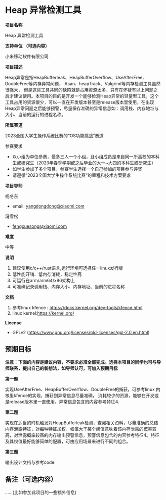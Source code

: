 # Heap 异常检测工具 
**项目名称**

Heap 异常检测工具

**支持单位 （可选内容）**

小米移动软件有限公司

**项目描述**

Heap异常是指HeapBufferleak、HeapBufferOverflow、UseAfterFree、DoubleFree等内存异常问题， Asan、heapTrack、Valgrind等内存检测工具虽然很强大， 但是这些工具共同的缺陷就是占用资源太多，只有在怀疑有以上问题之后才建议使用。本项目的目的是开发一个能够检测Heap异常的轻量型工具，这个工具占用的资源很少，可以一直在开发版本甚至是release版本里使用，在出现Heap异常问题之后能够预警，尽量保存准确的异常信息如：调用栈、内存地址与大小、当前的运行的进程名称。

**所属赛道**

2023全国大学生操作系统比赛的“OS功能挑战”赛道

参赛要求
- 以小组为单位参赛，最多三人一个小组，且小组成员是来自同一所高校的本科生或研究生（2023年春季学期或之后毕业的大一~大四的本科生或研究生）
- 如学生参加了多个项目，参赛学生选择一个自己参加的项目参与评奖
- 请遵循“2023全国大学生操作系统比赛”的章程和技术方案要求

**项目导师**

杨冬东 
- email: yangdongdong@xiaomi.com  

冯雪松
- fengxuesong@xiaomi.com

**难度**

中等

**说明**
1. 建议使用c/c++/rust语言,运行环境可选择任一linux发行版
2. 低性能开销、低内存消耗，稳定性高
3. 可运行在arm/arm64/x86架构上
4. 可准确记录调用栈、内存大小、内存地址、当前的进程名称

**文档**
1. 参考linux kfence : https://docs.kernel.org/dev-tools/kfence.html
2. linux kernel:https://kernel.org/

**License**
- GPLv2 (https://www.gnu.org/licenses/old-licenses/gpl-2.0.en.html)

## 预期目标

**注意：下面的内容是建议内容，不要求必须全部完成。选择本项目的同学也可与导师联系，提出自己的新想法，如导师认可，可加入预期目标**

**第一题**

实现UseAfterFree、HeapBufferOverflow、DoubleFree的捕获，可参考linux  内核里kfence的实现，捕获到异常信息尽量准确， 消耗较少的资源，能够在开发或是release版本里一直使用。异常信息包含的内容参考特征4.

**第二题**

实现在适当的时机触发对HeapBufferleak检测，查阅相关资料，尽量准确的总结内存泄露特征，对每种特征加权，权值大于某个阈值意味着该内存泄露的概率较高，对泄露概率较高的内存输出预警信息，预警信息包含的内容参考特征4。特征及其权值最好能够简单的配置，可由应用场景来进行不同的组合。

**第三题**

输出设计文档与参考code

## 备注（可选内容）

..... (比如参加此项目的一些额外信息)

